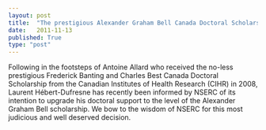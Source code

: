 ```yaml
---
layout: post
title:  "The prestigious Alexander Graham Bell Canada Doctoral Scholarship (NSERC) has been awarded to Laurent Hébert-Dufresne."
date:   2011-11-13
published: True
type: "post"
---
```


Following in the footsteps of Antoine Allard who received the no-less prestigious Frederick Banting and Charles Best Canada Doctoral Scholarship from the Canadian Institutes of Health Research (CIHR) in 2008, Laurent Hébert-Dufresne has recently been informed by NSERC of its intention to upgrade his doctoral support to the level of the Alexander Graham Bell scholarship. We bow to the wisdom of NSERC for this most judicious and well deserved decision.


